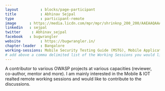 ```yaml
---
layout          : blocks/page-participant
title           : Abhinav Sejpal
type            : participant-remote
image      : https://media.licdn.com/mpr/mpr/shrinknp_200_200/AAEAAQAAAAAAAAoCAAAAJDgwZmQyZDI1LTBlMWYtNDM5OS1hNTJlLWMyYzhkNDkxMmE1NA.jpg
linkedin   : sejpal
twitter     : Abhinav_sejpal
facebook   : bugwrangler
website         : https://bugwrangler.in/
chapter-leader  : Bangalore
working-sessions: Mobile Security Testing Guide (MSTG), Mobile Application Security Verification Standard (MASVS), Data behind Owasp Top 10 2017, Owasp Top 10 2017
# add above a comma delimited list of the Working Sessions you would like to attend (use the session's title)
---
```


A contributor to various OWASP projects at various capacities (reviewer, co-author, mentor and more). I am mainly interested in the Mobile & IOT realted remote working sessions and would like to contribute to the discussions.

